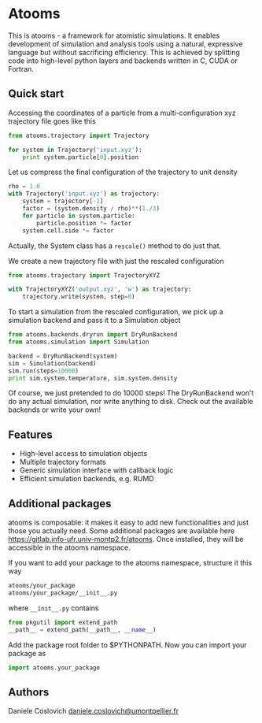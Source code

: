 Atooms
======

This is atooms - a framework for atomistic simulations. It enables development of simulation and analysis tools using a natural, expressive language but without sacrificing efficiency. This is achieved by splitting code into high-level python layers and backends written in C, CUDA or Fortran.

Quick start
-----------

Accessing the coordinates of a particle from a multi-configuration xyz trajectory file goes like this
```python
from atooms.trajectory import Trajectory

for system in Trajectory('input.xyz'):
    print system.particle[0].position
```

Let us compress the final configuration of the trajectory to unit density
```python
rho = 1.0
with Trajectory('input.xyz') as trajectory:
    system = trajectory[-1]
    factor = (system.density / rho)**(1./3)
    for particle in system.particle:
        particle.position *= factor
    system.cell.side *= factor
```
Actually, the System class has a ```rescale()``` method to do just that. 

We create a new trajectory file with just the rescaled configuration
```python
from atooms.trajectory import TrajectoryXYZ

with TrajectoryXYZ('output.xyz', 'w') as trajectory:
    trajectory.write(system, step=0)
```

To start a simulation from the rescaled configuration, we pick up a simulation backend and pass it to a Simulation object
```python
from atooms.backends.dryrun import DryRunBackend
from atooms.simulation import Simulation

backend = DryRunBackend(system)
sim = Simulation(backend)
sim.run(steps=10000)
print sim.system.temperature, sim.system.density
```
Of course, we just pretended to do 10000 steps! The DryRunBackend won't do any actual simulation, nor write anything to disk. Check out the available backends or write your own!


Features
--------
- High-level access to simulation objects
- Multiple trajectory formats
- Generic simulation interface with callback logic
- Efficient simulation backends, e.g. RUMD

Additional packages 
-------------------
atooms is composable: it makes it easy to add new functionalities and just those you actually need.
Some additional packages are available here https://gitlab.info-ufr.univ-montp2.fr/atooms.
Once installed, they will be accessible in the atooms namespace.

If you want to add your package to the atooms namespace, structure it this way
```bash
atooms/your_package
atooms/your_package/__init__.py
```

where ```__init__.py``` contains

```python
from pkgutil import extend_path
__path__ = extend_path(__path__, __name__)
```

Add the package root folder to $PYTHONPATH. Now you can import your package as

```python
import atooms.your_package
```

Authors
-------
Daniele Coslovich <daniele.coslovich@umontpellier.fr>
